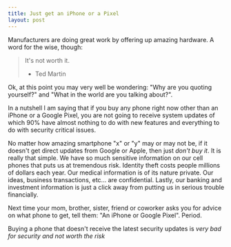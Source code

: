 ```yaml
---
title: Just get an iPhone or a Pixel
layout: post
---
```


Manufacturers are doing great work by offering up amazing hardware. A word for the wise, though:

> It's not worth it.
> - Ted Martin

Ok, at this point you may very well be wondering: "Why are you quoting yourself?" and "What in the world are you talking about?". 

In a nutshell I am saying that if you buy any phone right now other than an iPhone or a Google Pixel, you are not going to receive system updates of which 90% have almost nothing to do with new features and everything to do with security critical issues.

No matter how amazing smartphone "x" or "y" may or may not be, if it doesn't get direct updates from Google or Apple, then just *don't buy it*. It is really that simple. We have so much sensitive information on our cell phones that puts us at tremendous risk. Identity theft costs people millions of dollars each year. Our medical information is of its nature private. Our ideas, business transactions, etc... are confidential. Lastly, our banking and investment information is just a click away from putting us in serious trouble financially.

Next time your mom, brother, sister, friend or coworker asks you for advice on what phone to get, tell them: "An iPhone or Google Pixel". Period. 

Buying a phone that doesn't receive the latest security updates is *very bad for security and not worth the risk*